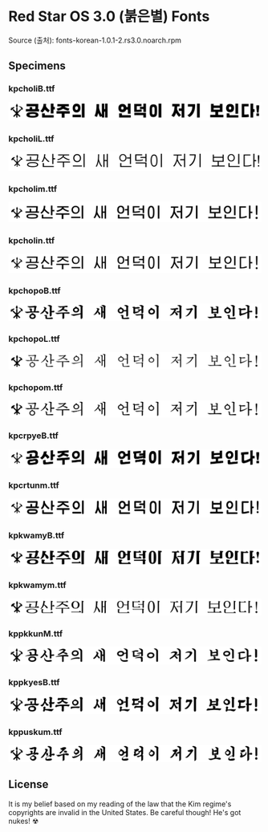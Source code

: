 # Red Star OS 3.0 (붉은별) Fonts
Source (출처): fonts-korean-1.0.1-2.rs3.0.noarch.rpm

## Specimens
### kpcholiB.ttf
![](doc/kpcholiB.ttf.png)

### kpcholiL.ttf
![](doc/kpcholiL.ttf.png)

### kpcholim.ttf
![](doc/kpcholim.ttf.png)

### kpcholin.ttf
![](doc/kpcholin.ttf.png)

### kpchopoB.ttf
![](doc/kpchopoB.ttf.png)

### kpchopoL.ttf
![](doc/kpchopoL.ttf.png)

### kpchopom.ttf
![](doc/kpchopom.ttf.png)

### kpcrpyeB.ttf
![](doc/kpcrpyeB.ttf.png)

### kpcrtunm.ttf
![](doc/kpcrtunm.ttf.png)

### kpkwamyB.ttf
![](doc/kpkwamyB.ttf.png)

### kpkwamym.ttf
![](doc/kpkwamym.ttf.png)

### kppkkunM.ttf
![](doc/kppkkunM.ttf.png)

### kppkyesB.ttf
![](doc/kppkyesB.ttf.png)

### kppuskum.ttf
![](doc/kppuskum.ttf.png)

## License
It is my belief based on my reading of the law that the Kim regime's copyrights are invalid in the United States. Be careful though! He's got nukes! ☢
